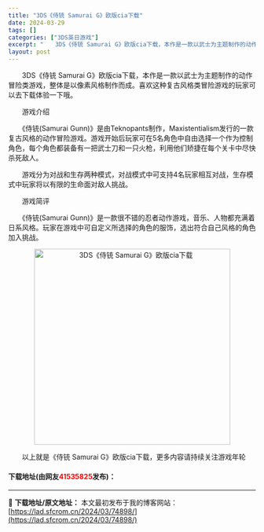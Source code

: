```yaml
---
title: "3DS《侍铳 Samurai G》欧版cia下载"
date: 2024-03-29
tags: []
categories: ["3DS英日游戏"]
excerpt: "　　3DS《侍铳 Samurai G》欧版cia下载，本作是一款以武士为主题制作的动作冒险类游戏，整体是以像素风格制作而成。喜欢这种复古风格类冒险游戏的玩家可以去下载体验一下哦。 　　游戏介绍 　　《侍铳(Samurai Gunn)》是由Teknopants制作，Maxistentialism发行的&hellip;"
layout: post
---
```


 <p>　　3DS《侍铳 Samurai G》欧版cia下载，本作是一款以武士为主题制作的动作冒险类游戏，整体是以像素风格制作而成。喜欢这种复古风格类冒险游戏的玩家可以去下载体验一下哦。</p> <p>　　游戏介绍</p> <p>　　《侍铳(Samurai Gunn)》是由Teknopants制作，Maxistentialism发行的一款复古风格的动作冒险游戏。游戏开始后玩家可在5名角色中自由选择一个作为控制角色，每个角色都装备有一把武士刀和一只火枪，利用他们矫捷在每个关卡中尽快杀死敌人。</p> <p>　　游戏分为对战和生存两种模式，对战模式中可支持4名玩家相互对战，生存模式中玩家将以有限的生命面对敌人挑战。</p> <p>　　游戏简评</p> <p>　　《侍铳(Samurai Gunn)》是一款很不错的忍者动作游戏，音乐、人物都充满着日系风格。玩家在游戏中可自定义所选择的角色的服饰，选出符合自己风格的角色加入挑战。</p> <p align="center"><img align="" border="0" src="https://lad.sfcrom.cn/wp-content/uploads/2024/03/20240329_660633d90e11d.jpg" width="399" alt="3DS《侍铳 Samurai G》欧版cia下载" /></p> <p>　　以上就是《侍铳 Samurai G》欧版cia下载，更多内容请持续关注游戏年轮</p> <p><h4>下载地址(由网友<font color="red">41535825</font>发布)：</h4></p> 

---
📖 **下载地址/原文地址：** 本文最初发布于我的博客网站：[https://lad.sfcrom.cn/2024/03/74898/](https://lad.sfcrom.cn/2024/03/74898/)
